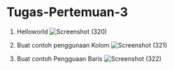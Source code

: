 # Tugas-Pertemuan-3
1. Helloworld
   ![Screenshot (320)](https://github.com/user-attachments/assets/82814399-8d07-4da5-8e86-05300b467892)

2. Buat contoh penggunaan Kolom
   ![Screenshot (321)](https://github.com/user-attachments/assets/7570c82b-3919-4d3f-bd01-85d9f8ab9778)

3. Buat contoh Pengguaan Baris
   ![Screenshot (322)](https://github.com/user-attachments/assets/0858cc26-947b-4f38-9d38-d9d06305b997)

